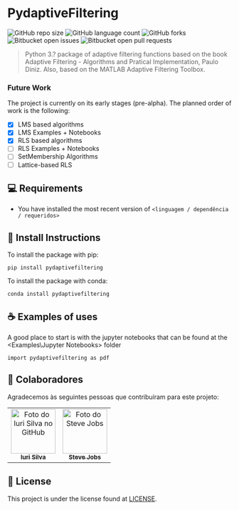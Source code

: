 # PydaptiveFiltering



![GitHub repo size](https://img.shields.io/github/repo-size/iuricode/README-template?style=for-the-badge)
![GitHub language count](https://img.shields.io/github/languages/count/iuricode/README-template?style=for-the-badge)
![GitHub forks](https://img.shields.io/github/forks/iuricode/README-template?style=for-the-badge)
![Bitbucket open issues](https://img.shields.io/bitbucket/issues/iuricode/README-template?style=for-the-badge)
![Bitbucket open pull requests](https://img.shields.io/bitbucket/pr-raw/iuricode/README-template?style=for-the-badge)
<!---<img src="exemplo-image.png" alt="exemplo imagem">--->

> Python 3.? package of adaptive filtering functions based on the book Adaptive Filtering - Algorithms and Pratical Implementation, Paulo Diniz. Also, based on the MATLAB Adaptive Filtering Toolbox.  

### Future Work

The project is currently on its early stages (pre-alpha). The planned order of work is the following:

- [x] LMS based algorithms
- [x] LMS Examples + Notebooks
- [x] RLS based algorithms
- [ ] RLS Examples + Notebooks
- [ ] SetMembership Algorithms
- [ ] Lattice-based RLS

## 💻 Requirements

* You have installed the most recent version of `<linguagem / dependência / requeridos>`

## 🚀 Install Instructions

To install the package with pip:
```
pip install pydaptivefiltering
```
To install the package with conda:
```
conda install pydaptivefiltering
```

## ☕ Examples of uses

A good place to start is with the jupyter notebooks that can be found at the <Examples\Jupyter Notebooks\> folder
```
import pydaptivefiltering as pdf
```

## 🤝 Colaboradores

Agradecemos às seguintes pessoas que contribuíram para este projeto:

<table>
  <tr>
    <td align="center">
      <a href="#">
        <img src="https://avatars3.githubusercontent.com/u/31936044" width="100px;" alt="Foto do Iuri Silva no GitHub"/><br>
        <sub>
          <b>Iuri Silva</b>
        </sub>
      </a>
    </td>
    <td align="center">
      <a href="#">
        <img src="https://miro.medium.com/max/360/0*1SkS3mSorArvY9kS.jpg" width="100px;" alt="Foto do Steve Jobs"/><br>
        <sub>
          <b>Steve Jobs</b>
        </sub>
      </a>
    </td>
  </tr>
</table>

## 📝 License

This project is under the license found at [LICENSE](LICENSE.md).
